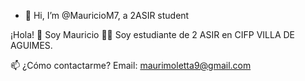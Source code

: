 - 👋 Hi, I’m @MauricioM7, a 2ASIR student

¡Hola! 👋 Soy Mauricio
👨‍💻
Soy estudiante de 2 ASIR en CIFP VILLA DE AGUIMES.

📫 ¿Cómo contactarme?
Email: maurimoletta9@gmail.com
